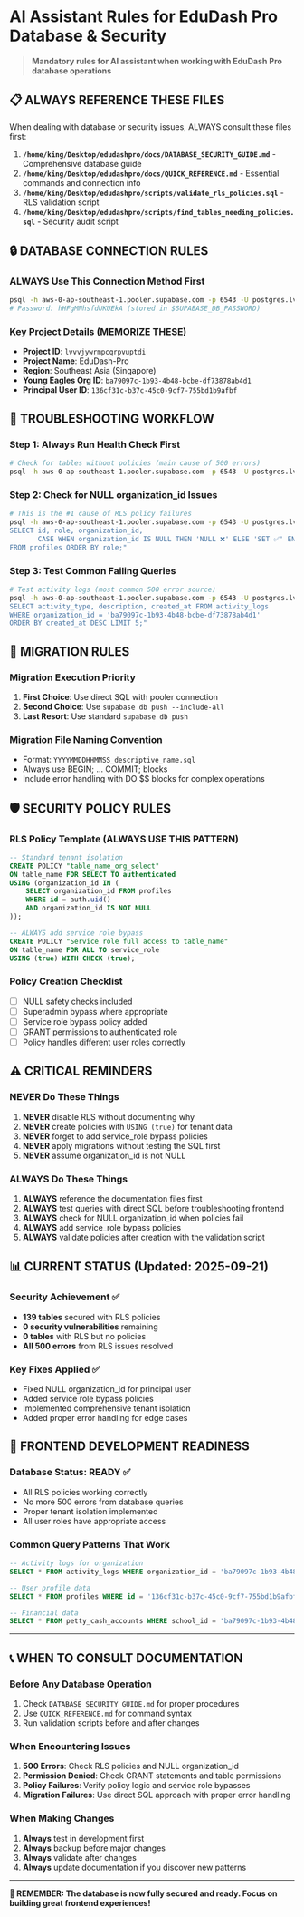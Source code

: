 # AI Assistant Rules for EduDash Pro Database & Security

> **Mandatory rules for AI assistant when working with EduDash Pro database operations**

## 📋 ALWAYS REFERENCE THESE FILES

When dealing with database or security issues, ALWAYS consult these files first:

1. **`/home/king/Desktop/edudashpro/docs/DATABASE_SECURITY_GUIDE.md`** - Comprehensive database guide
2. **`/home/king/Desktop/edudashpro/docs/QUICK_REFERENCE.md`** - Essential commands and connection info
3. **`/home/king/Desktop/edudashpro/scripts/validate_rls_policies.sql`** - RLS validation script
4. **`/home/king/Desktop/edudashpro/scripts/find_tables_needing_policies.sql`** - Security audit script

## 🔒 DATABASE CONNECTION RULES

### ALWAYS Use This Connection Method First
```bash
psql -h aws-0-ap-southeast-1.pooler.supabase.com -p 6543 -U postgres.lvvvjywrmpcqrpvuptdi -d postgres
# Password: hHFgMNhsfdUKUEkA (stored in $SUPABASE_DB_PASSWORD)
```

### Key Project Details (MEMORIZE THESE)
- **Project ID**: `lvvvjywrmpcqrpvuptdi`
- **Project Name**: EduDash-Pro
- **Region**: Southeast Asia (Singapore)
- **Young Eagles Org ID**: `ba79097c-1b93-4b48-bcbe-df73878ab4d1`
- **Principal User ID**: `136cf31c-b37c-45c0-9cf7-755bd1b9afbf`

## 🚨 TROUBLESHOOTING WORKFLOW

### Step 1: Always Run Health Check First
```bash
# Check for tables without policies (main cause of 500 errors)
psql -h aws-0-ap-southeast-1.pooler.supabase.com -p 6543 -U postgres.lvvvjywrmpcqrpvuptdi -d postgres -f scripts/find_tables_needing_policies.sql
```

### Step 2: Check for NULL organization_id Issues
```bash
# This is the #1 cause of RLS policy failures
psql -h aws-0-ap-southeast-1.pooler.supabase.com -p 6543 -U postgres.lvvvjywrmpcqrpvuptdi -d postgres -c "
SELECT id, role, organization_id, 
       CASE WHEN organization_id IS NULL THEN 'NULL ❌' ELSE 'SET ✅' END as status
FROM profiles ORDER BY role;"
```

### Step 3: Test Common Failing Queries
```bash
# Test activity logs (most common 500 error source)
psql -h aws-0-ap-southeast-1.pooler.supabase.com -p 6543 -U postgres.lvvvjywrmpcqrpvuptdi -d postgres -c "
SELECT activity_type, description, created_at FROM activity_logs 
WHERE organization_id = 'ba79097c-1b93-4b48-bcbe-df73878ab4d1' 
ORDER BY created_at DESC LIMIT 5;"
```

## 🔧 MIGRATION RULES

### Migration Execution Priority
1. **First Choice**: Use direct SQL with pooler connection
2. **Second Choice**: Use `supabase db push --include-all`
3. **Last Resort**: Use standard `supabase db push`

### Migration File Naming Convention
- Format: `YYYYMMDDHHMMSS_descriptive_name.sql`
- Always use BEGIN; ... COMMIT; blocks
- Include error handling with DO $$ blocks for complex operations

## 🛡️ SECURITY POLICY RULES

### RLS Policy Template (ALWAYS USE THIS PATTERN)
```sql
-- Standard tenant isolation
CREATE POLICY "table_name_org_select"
ON table_name FOR SELECT TO authenticated
USING (organization_id IN (
    SELECT organization_id FROM profiles
    WHERE id = auth.uid()
    AND organization_id IS NOT NULL
));

-- ALWAYS add service role bypass
CREATE POLICY "Service role full access to table_name"
ON table_name FOR ALL TO service_role
USING (true) WITH CHECK (true);
```

### Policy Creation Checklist
- [ ] NULL safety checks included
- [ ] Superadmin bypass where appropriate  
- [ ] Service role bypass policy added
- [ ] GRANT permissions to authenticated role
- [ ] Policy handles different user roles correctly

## ⚠️ CRITICAL REMINDERS

### NEVER Do These Things
1. **NEVER** disable RLS without documenting why
2. **NEVER** create policies with `USING (true)` for tenant data
3. **NEVER** forget to add service_role bypass policies
4. **NEVER** apply migrations without testing the SQL first
5. **NEVER** assume organization_id is not NULL

### ALWAYS Do These Things
1. **ALWAYS** reference the documentation files first
2. **ALWAYS** test queries with direct SQL before troubleshooting frontend
3. **ALWAYS** check for NULL organization_id when policies fail
4. **ALWAYS** add service_role bypass policies
5. **ALWAYS** validate policies after creation with the validation script

## 📊 CURRENT STATUS (Updated: 2025-09-21)

### Security Achievement ✅
- **139 tables** secured with RLS policies
- **0 security vulnerabilities** remaining  
- **0 tables** with RLS but no policies
- **All 500 errors** from RLS issues resolved

### Key Fixes Applied ✅
- Fixed NULL organization_id for principal user
- Added service role bypass policies  
- Implemented comprehensive tenant isolation
- Added proper error handling for edge cases

## 🎯 FRONTEND DEVELOPMENT READINESS

### Database Status: **READY** ✅
- All RLS policies working correctly
- No more 500 errors from database queries
- Proper tenant isolation implemented
- All user roles have appropriate access

### Common Query Patterns That Work
```sql
-- Activity logs for organization
SELECT * FROM activity_logs WHERE organization_id = 'ba79097c-1b93-4b48-bcbe-df73878ab4d1';

-- User profile data  
SELECT * FROM profiles WHERE id = '136cf31c-b37c-45c0-9cf7-755bd1b9afbf';

-- Financial data
SELECT * FROM petty_cash_accounts WHERE school_id = 'ba79097c-1b93-4b48-bcbe-df73878ab4d1';
```

---

## 📞 WHEN TO CONSULT DOCUMENTATION

### Before Any Database Operation
1. Check `DATABASE_SECURITY_GUIDE.md` for proper procedures
2. Use `QUICK_REFERENCE.md` for command syntax
3. Run validation scripts before and after changes

### When Encountering Issues
1. **500 Errors**: Check RLS policies and NULL organization_id
2. **Permission Denied**: Check GRANT statements and table permissions  
3. **Policy Failures**: Verify policy logic and service role bypasses
4. **Migration Failures**: Use direct SQL approach with proper error handling

### When Making Changes
1. **Always** test in development first
2. **Always** backup before major changes
3. **Always** validate after changes
4. **Always** update documentation if you discover new patterns

---

**🎯 REMEMBER: The database is now fully secured and ready. Focus on building great frontend experiences!**